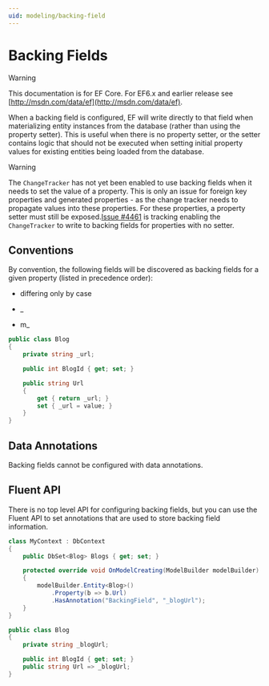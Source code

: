 ```yaml
---
uid: modeling/backing-field
---
```

# Backing Fields

> [!WARNING]
> This documentation is for EF Core. For EF6.x and earlier release see [http://msdn.com/data/ef](http://msdn.com/data/ef).

When a backing field is configured, EF will write directly to that field when materializing entity instances from the database (rather than using the property setter). This is useful when there is no property setter, or the setter contains logic that should not be executed when setting initial property values for existing entities being loaded from the database.

> [!WARNING]
> The `ChangeTracker` has not yet been enabled to use backing fields when it needs to set the value of a property. This is only an issue for foreign key properties and generated properties - as the change tracker needs to propagate values into these properties. For these properties, a property setter must still be exposed.[Issue #4461](https://github.com/aspnet/EntityFramework/issues/4461) is tracking enabling the `ChangeTracker` to write to backing fields for properties with no setter.

## Conventions

By convention, the following fields will be discovered as backing fields for a given property (listed in precedence order):
* <propertyName> differing only by case

* _<propertyName>

* m_<propertyName>

<!-- [!code-csharp[Main](samples/Modeling/Conventions/Samples/BackingField.cs?highlight=3,7,8,9,10,11)] -->
````csharp
public class Blog
{
    private string _url;

    public int BlogId { get; set; }

    public string Url
    {
        get { return _url; }
        set { _url = value; }
    }
}
````

## Data Annotations

Backing fields cannot be configured with data annotations.

## Fluent API

There is no top level API for configuring backing fields, but you can use the Fluent API to set annotations that are used to store backing field information.

<!-- [!code-csharp[Main](samples/Modeling/FluentAPI/Samples/BackingField.cs?highlight=7,8,9,15,18)] -->
````csharp
class MyContext : DbContext
{
    public DbSet<Blog> Blogs { get; set; }

    protected override void OnModelCreating(ModelBuilder modelBuilder)
    {
        modelBuilder.Entity<Blog>()
            .Property(b => b.Url)
            .HasAnnotation("BackingField", "_blogUrl");
    }
}

public class Blog
{
    private string _blogUrl;

    public int BlogId { get; set; }
    public string Url => _blogUrl;
}
````
